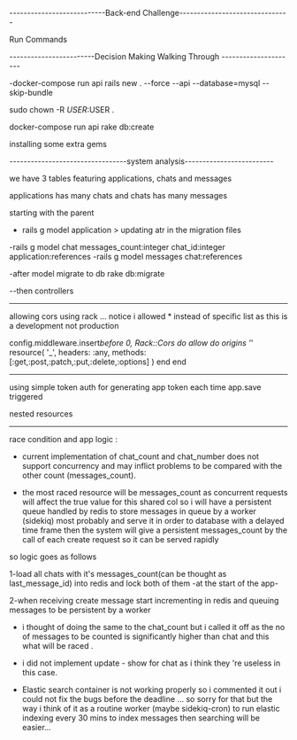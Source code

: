 ---------------------------Back-end Challenge-------------------------------

Run Commands

------------------------Decision Making Walking Through ---------------------

-docker-compose run api rails new . --force --api --database=mysql --skip-bundle

sudo chown -R $USER:$USER .

docker-compose run api rake db:create

installing some extra gems

---------------------------------system analysis-------------------------

we have 3 tables featuring applications, chats and messages

applications has many chats and chats has many messages

starting with the parent

- rails g model application > updating atr in the migration files

-rails g model chat messages_count:integer chat_id:integer application:references
-rails g model messages chat:references

-after model migrate to db rake db:migrate

--then controllers

---

allowing cors using rack ... notice i allowed \* instead of specific list as this is a development not production

config.middleware.insert*before 0, Rack::Cors do
allow do
origins '*'
resource(
'\_',
headers: :any,
methods: [:get,:post,:patch,:put,:delete,:options]
)
end
end

---

using simple token auth for generating app token each time app.save triggered

nested resources

---

race condition and app logic :

- current implementation of chat_count and chat_number does not support concurrency and may inflict problems to be compared with the other count (messages_count).

- the most raced resource will be messages_count as concurrent requests will affect the true value for this shared col so i will have a persistent queue handled by redis to store messages in queue by a worker (sidekiq) most probably and serve it in order to database with a delayed time frame then the system will give a persistent messages_count by the call of each create request so it can be served rapidly

so logic goes as follows

1-load all chats with it's messages_count(can be thought as last_message_id) into redis and lock both of them -at the start of the app-

2-when receiving create message start incrementing in redis and queuing messages to be persistent by a worker

- i thought of doing the same to the chat_count but i called it off as the no of messages to be counted is significantly higher than chat and this what will be raced .

- i did not implement update - show for chat as i think they 're useless in this case.

- Elastic search container is not working properly so i commented it out i could not fix the bugs before the deadline ... so sorry for that but the way i think of it as a routine worker (maybe sidekiq-cron) to run elastic indexing every 30 mins to index messages then searching will be easier...
